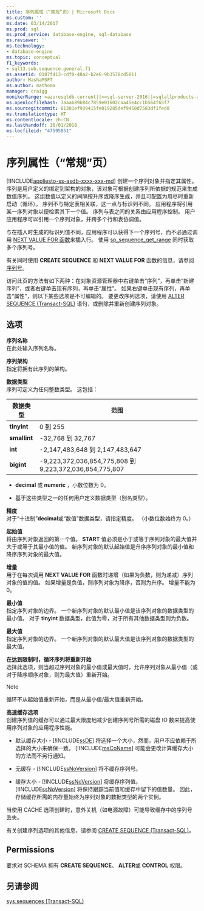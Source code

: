 ```yaml
---
title: 序列属性（“常规”页）| Microsoft Docs
ms.custom: ''
ms.date: 03/14/2017
ms.prod: sql
ms.prod_service: database-engine, sql-database
ms.reviewer: ''
ms.technology:
- database-engine
ms.topic: conceptual
f1_keywords:
- sql13.swb.sequence.general.f1
ms.assetid: 0187f413-cdf0-48a2-b2e6-9b3578cd5811
author: MashaMSFT
ms.author: mathoma
manager: craigg
monikerRange: =azuresqldb-current||>=sql-server-2016||=sqlallproducts-allversions||>=sql-server-linux-2017||=azuresqldb-mi-current
ms.openlocfilehash: 3aaab89b84c7859e01602caa45e4cc1b564f65f7
ms.sourcegitcommit: 61381ef939415fe019285def9450d7583df1fed0
ms.translationtype: HT
ms.contentlocale: zh-CN
ms.lasthandoff: 10/01/2018
ms.locfileid: "47595851"
---
```

# <a name="sequence-properties-general-page"></a>序列属性（“常规”页）
[!INCLUDE[appliesto-ss-asdb-xxxx-xxx-md](../../includes/appliesto-ss-asdb-xxxx-xxx-md.md)]
  创建一个序列对象并指定其属性。 序列是用户定义的绑定到架构的对象，该对象可根据创建序列所依据的规范来生成数值序列。 这组数值以定义的间隔按升序或降序生成，并且可配置为用尽时重新启动（循环）。 序列不与特定表相关联，这一点与标识列不同。 应用程序将引用某一序列对象以便检索其下一个值。 序列与表之间的关系由应用程序控制。 用户应用程序可以引用一个序列对象，并跨多个行和表协调值。  
  
 与在插入时生成的标识列值不同，应用程序可以获得下一个序列号，而不必通过调用 [NEXT VALUE FOR 函数](../../t-sql/functions/next-value-for-transact-sql.md)来插入行。 使用 [sp_sequence_get_range](../../relational-databases/system-stored-procedures/sp-sequence-get-range-transact-sql.md) 同时获取多个序列号。  
  
 有关同时使用 **CREATE SEQUENCE** 和 **NEXT VALUE FOR** 函数的信息，请参阅 [序列号](../../relational-databases/sequence-numbers/sequence-numbers.md)。  
  
 访问此页的方法有如下两种：在对象资源管理器中右键单击“序列”，再单击“新建序列”，或者右键单击现有序列，再单击“属性”。 如果右键单击现有序列，再单击“属性”，则以下某些选项是不可编辑的。 要更改序列选项，请使用 [ALTER SEQUENCE (Transact-SQL)](../../t-sql/statements/alter-sequence-transact-sql.md) 语句，或删除并重新创建序列对象。  
  
## <a name="options"></a>选项  
 **序列名称**  
 在此处输入序列名称。  
  
 **序列架构**  
 指定将拥有此序列的架构。  
  
 **数据类型**  
 序列可定义为任何整数类型。 这包括：  
  
|数据类型|范围|  
|---------------|-----------|  
|**tinyint**|0 到 255|  
|**smallint**|-32,768 到 32,767|  
|**int**|-2,147,483,648 到 2,147,483,647|  
|**bigint**|-9,223,372,036,854,775,808 到 9,223,372,036,854,775,807|  
  
-   **decimal** 或 **numeric** ，小数位数为 0。  
  
-   基于这些类型之一的任何用户定义数据类型（别名类型）。  
  
 **精度**  
 对于“十进制”**decimal**或“数值”数据类型，请指定精度。 （小数位数始终为 0。）  
  
 **起始值**  
 将由序列对象返回的第一个值。 **START** 值必须是小于或等于序列对象的最大值并大于或等于其最小值的值。 新序列对象的默认起始值是升序序列对象的最小值和降序序列对象的最大值。  
  
 **增量**  
 用于在每次调用 **NEXT VALUE FOR** 函数时递增（如果为负数，则为递减）序列对象的值的值。 如果增量是负值，则序列对象为降序，否则为升序。 增量不能为 0。  
  
 **最小值**  
 指定序列对象的边界。 一个新序列对象的默认最小值是该序列对象的数据类型的最小值。 对于 **tinyint** 数据类型，此值为零，对于所有其他数据类型则为负数。  
  
 **最大值**  
 指定序列对象的边界。 一个新序列对象的默认最大值是该序列对象的数据类型的最大值。  
  
 **在达到限制时，循环序列将重新开始**  
 选择此选项，则当超过序列对象的最小值或最大值时，允许序列对象从最小值（或对于降序顺序对象，则为最大值）重新开始。  
  
> [!NOTE]  
>  循环不从起始值重新开始，而是从最小值/最大值重新开始。  
  
 **高速缓存选项**  
 创建序列值的缓存可以通过最大限度地减少创建序列号所需的磁盘 IO 数来提高使用序列对象的应用程序性能。  
  
-   默认缓存大小 - [!INCLUDE[ssDE](../../includes/ssde-md.md)] 将选择一个大小，然而，用户不应依赖于所选择的大小来确保一致。 [!INCLUDE[msCoName](../../includes/msconame-md.md)] 可能会更改计算缓存大小的方法而不另行通知。  
  
-   无缓存 - [!INCLUDE[ssNoVersion](../../includes/ssnoversion-md.md)] 将不缓存序列号。  
  
-   缓存大小 - [!INCLUDE[ssNoVersion](../../includes/ssnoversion-md.md)] 将缓存序列值。 [!INCLUDE[ssNoVersion](../../includes/ssnoversion-md.md)] 将保持跟踪当前值和缓存中留下的值数量。 因此，存储缓存所需的内存量始终为序列对象的数据类型的两个实例。  
  
 当使用 CACHE 选项创建时，意外关机（如电源故障）可能导致缓存中的序列号丢失。  
  
 有关创建序列选项的其他信息，请参阅 [CREATE SEQUENCE (Transact-SQL)](../../t-sql/statements/create-sequence-transact-sql.md)。  
  
## <a name="permissions"></a>Permissions  
 要求对 SCHEMA 拥有 **CREATE SEQUENCE**、 **ALTER**或 **CONTROL** 权限。  
  
## <a name="see-also"></a>另请参阅  
 [sys.sequences (Transact-SQL)](../../relational-databases/system-catalog-views/sys-sequences-transact-sql.md)  
  
  

